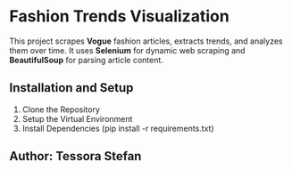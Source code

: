 # Fashion Trends Visualization

This project scrapes **Vogue** fashion articles, extracts trends, and analyzes them over time. It uses **Selenium** for dynamic web scraping and **BeautifulSoup** for parsing article content.

## Installation and Setup
1. Clone the Repository
2. Setup the Virtual Environment
3. Install Dependencies (pip install -r requirements.txt)

## Author: Tessora Stefan
